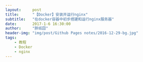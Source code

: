 ```yaml
---
layout:     post
title:      "【Docker】安装并运行nginx"
subtitle:   "在docker容器中初步搭建和运行nginx服务器"
date:		2017-1-6 16:30:00
author:     "胖纸囧"
header-img: "img/post/Github Pages notes/2016-12-29-bg.jpg"
tags:
    - 教程
    - Docker
    - nginx
---
```


